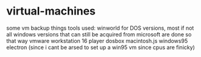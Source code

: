 # virtual-machines
some vm backup things
tools used:
winworld for DOS versions, most if not all windows versions that can still be acquired from microsoft are done so that way
vmware workstation 16 player
dosbox 
macintosh.js
windows95 electron (since i cant be arsed to set up a win95 vm since cpus are finicky)
